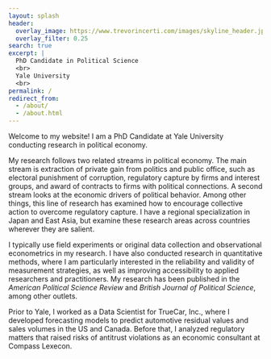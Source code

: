 ```yaml
---
layout: splash
header:
  overlay_image: https://www.trevorincerti.com/images/skyline_header.jpeg
  overlay_filter: 0.25
search: true
excerpt: |
  PhD Candidate in Political Science
  <br>
  Yale University
  <br>
permalink: /
redirect_from: 
  - /about/
  - /about.html
---
```



Welcome to my website! I am a PhD Candidate at Yale University conducting research in political economy. 

My research follows two related streams in political economy. The main stream is extraction of private gain from politics and public office, such as electoral punishment of corruption, regulatory capture by firms and interest groups, and award of contracts to firms with political connections. A second stream looks at the economic drivers of political behavior. Among other things, this line of research has examined how to encourage collective action to overcome regulatory capture. I have a regional specialization in Japan and East Asia, but examine these research areas across countries wherever they are salient. 

I typically use field experiments or original data collection and observational econometrics in my research. I have also conducted research in quantitative methods, where I am particularly interested in the reliability and validity of measurement strategies, as well as improving accessibility to applied researchers and practitioners. My research has been published in the *American Political Science Review* and *British Journal of Political Science*, among other outlets. 

Prior to Yale, I worked as a Data Scientist for TrueCar, Inc., where I developed forecasting models to predict automotive residual values and sales volumes in the US and Canada. Before that, I analyzed regulatory matters that raised risks of antitrust violations as an economic consultant at Compass Lexecon. 